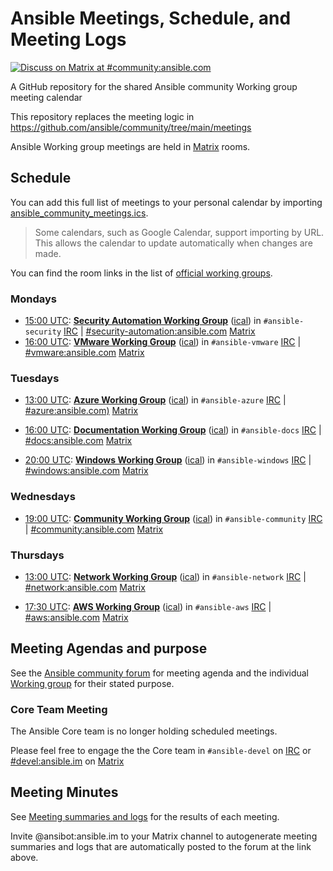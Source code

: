 # Ansible Meetings, Schedule, and Meeting Logs

[![Discuss on Matrix at #community:ansible.com](https://img.shields.io/matrix/community:ansible.com.svg?server_fqdn=ansible-accounts.ems.host&label=Discuss%20on%20Matrix%20at%20%23community:ansible.com&logo=matrix)](https://matrix.to/#/#community:ansible.com)


A GitHub repository for the shared Ansible community Working group meeting calendar

This repository replaces the meeting logic in https://github.com/ansible/community/tree/main/meetings


Ansible Working group meetings are held in [Matrix](https://docs.ansible.com/ansible/devel/community/communication.html#ansible-community-on-matrix) rooms.

## Schedule

You can add this full list of meetings to your personal calendar by importing [ansible_community_meetings.ics](https://raw.githubusercontent.com/ansible-community/meetings/ansible_community_meetings.ics).

> Some calendars, such as Google Calendar, support importing by URL.
> This allows the calendar to update automatically when changes are made.

You can find the room links in the list of [official working groups](https://docs.ansible.com/ansible/devel/community/communication.html#working-groups).

### Mondays

* [15:00 UTC](http://www.thetimezoneconverter.com/?t=15:00&tz=UTC):
  **[Security Automation Working Group](https://github.com/ansible/community/wiki/Security-Automation)**
  ([ical](https://raw.githubusercontent.com/ansible/community/main/meetings/ical/security.ics))
  in `#ansible-security` [IRC](https://docs.ansible.com/ansible/devel/community/communication.html#ansible-community-on-irc) | [#security-automation:ansible.com](https://matrix.to/#/#security-automation:ansible.com>) [Matrix](https://docs.ansible.com/ansible/devel/community/communication.html#ansible-community-on-matrix)
* [16:00 UTC](http://www.thetimezoneconverter.com/?t=16:00&tz=UTC):
  **[VMware Working Group](https://github.com/ansible/community/wiki/vmware)**
  ([ical](https://raw.githubusercontent.com/ansible/community/main/meetings/ical/vmware.ics))
  in `#ansible-vmware` [IRC](https://docs.ansible.com/ansible/devel/community/communication.html#ansible-community-on-irc) | [#vmware:ansible.com](https://matrix.to/#/#vmware:ansible.com) [Matrix](https://docs.ansible.com/ansible/devel/community/communication.html#ansible-community-on-matrix)

### Tuesdays

* [13:00 UTC](http://www.thetimezoneconverter.com/?t=13:00&tz=UTC):
  **[Azure Working Group](https://github.com/ansible/community/wiki/azure)**
  ([ical](https://raw.githubusercontent.com/ansible/community/main/meetings/ical/azure.ics))
  in `#ansible-azure` [IRC](https://docs.ansible.com/ansible/devel/community/communication.html#ansible-community-on-irc) | [#azure:ansible.com)](https://matrix.to/#/#azure:ansible.com) [Matrix](https://docs.ansible.com/ansible/devel/community/communication.html#ansible-community-on-matrix)

* [16:00 UTC](http://www.thetimezoneconverter.com/?t=16:00&tz=UTC):
  **[Documentation Working Group](https://github.com/ansible/community/wiki/docs)**
  ([ical](https://raw.githubusercontent.com/ansible/community/main/meetings/ical/docs.ics))
  in `#ansible-docs` [IRC](https://docs.ansible.com/ansible/devel/community/communication.html#ansible-community-on-irc) | [#docs:ansible.com](https://matrix.to/#/#docs:ansible.com) [Matrix](https://docs.ansible.com/ansible/devel/community/communication.html#ansible-community-on-matrix)

* [20:00 UTC](http://www.thetimezoneconverter.com/?t=20:00&tz=UTC):
  **[Windows Working Group](https://github.com/ansible/community/wiki/windows)**
  ([ical](https://raw.githubusercontent.com/ansible/community/main/meetings/ical/windows.ics))
  in `#ansible-windows` [IRC](https://docs.ansible.com/ansible/devel/community/communication.html#ansible-community-on-irc) | [#windows:ansible.com](https://matrix.to/#/#windows:ansible.com) [Matrix](https://docs.ansible.com/ansible/devel/community/communication.html#ansible-community-on-matrix)

### Wednesdays

* [19:00 UTC](http://www.thetimezoneconverter.com/?t=19:00&tz=UTC):
  **[Community Working Group](https://github.com/ansible/community/issues/539)**
  ([ical](https://raw.githubusercontent.com/ansible/community/main/meetings/ical/community.ics))
  in `#ansible-community` [IRC](https://docs.ansible.com/ansible/devel/community/communication.html#ansible-community-on-irc) | [#community:ansible.com](https://matrix.to/#/#community:ansible.com) [Matrix](https://docs.ansible.com/ansible/devel/community/communication.html#ansible-community-on-matrix)

### Thursdays

* [13:00 UTC](http://www.thetimezoneconverter.com/?t=13:00&tz=UTC):
  **[Network Working Group](https://github.com/ansible/community/wiki/network)**
  ([ical](https://raw.githubusercontent.com/ansible/community/main/meetings/ical/network.ics))
  in `#ansible-network` [IRC](https://docs.ansible.com/ansible/devel/community/communication.html#ansible-community-on-irc) | [#network:ansible.com](https://matrix.to/#/#network:ansible.com) [Matrix](https://docs.ansible.com/ansible/devel/community/communication.html#ansible-community-on-matrix)

* [17:30 UTC](http://www.thetimezoneconverter.com/?t=17:30&tz=UTC):
  **[AWS Working Group](https://github.com/ansible/community/wiki/aws)**
  ([ical](https://raw.githubusercontent.com/ansible/community/main/meetings/ical/aws.ics))
  in `#ansible-aws` [IRC](https://docs.ansible.com/ansible/devel/community/communication.html#ansible-community-on-irc) | [#aws:ansible.com](https://matrix.to/#/#aws:ansible.com) [Matrix](https://docs.ansible.com/ansible/devel/community/communication.html#ansible-community-on-matrix)

## Meeting Agendas and purpose

See the [Ansible community forum](https://forum.ansible.com/tags/c/project/7/meeting) for meeting agenda
and the individual [Working group](https://forum.ansible.com/g) for their stated purpose.

### Core Team Meeting

The Ansible Core team is no longer holding scheduled  meetings.

Please feel free to engage the the Core team in `#ansible-devel` on [IRC](https://docs.ansible.com/ansible/devel/community/communication.html#ansible-community-on-irc) or [#devel:ansible.im](https://matrix.to/#/#devel:ansible.im) on [Matrix](https://docs.ansible.com/ansible/devel/community/communication.html#ansible-community-on-matrix)

## Meeting Minutes

See [Meeting summaries and logs](https://forum.ansible.com/c/workflow/meetbot/16) for the results of each meeting.

Invite @ansibot:ansible.im to your Matrix channel to autogenerate meeting summaries and logs that are automatically
posted to the forum at the link above. 